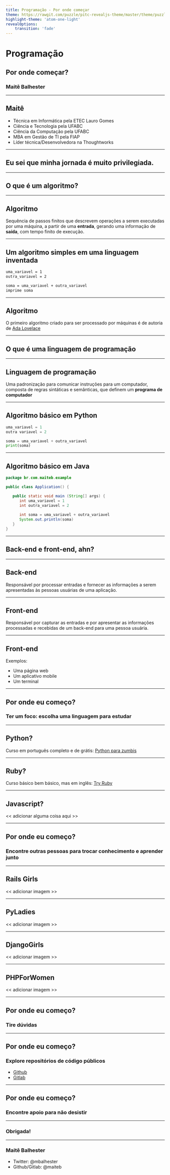 ```yaml
---
title: Programação - Por onde começar
theme: https://rawgit.com/puzzle/pitc-revealjs-theme/master/theme/puzzle.css
highlight-theme: 'atom-one-light'
revealOptions:
    transition: 'fade'
---
```


# Programação

## Por onde começar?



### Maitê Balhester

---

## Maitê

* Técnica em Informática pela ETEC Lauro Gomes
* Ciência e Tecnologia pela UFABC
* Ciência da Computação pela UFABC
* MBA em Gestão de TI pela FIAP
* Líder técnica/Desenvolvedora na Thoughtworks

----

## Eu sei que minha jornada é muito privilegiada.

---

## O que é um algoritmo?

----

## Algoritmo

Sequência de passos finitos que descrevem operações a serem executadas por uma máquina, a partir de uma **entrada**, gerando uma informação de **saída**, com tempo finito de execução.

----

## Um algoritmo simples em uma linguagem inventada

```bash
uma_variavel = 1
outra_variavel = 2

soma = uma_variavel + outra_variavel
imprime soma
```

----

## Algoritmo

O primeiro algoritmo criado para ser processado por máquinas é de autoria de [Ada Lovelace](https://canaltech.com.br/curiosidades/mulheres-historicas-ada-lovelace-a-primeira-programadora-de-todos-os-tempos-71395/)

---

## O que é uma linguagem de programação

----

## Linguagem de programação

Uma padronização para comunicar instruções para um computador, composta de regras sintáticas e semânticas, que definem um **programa de computador**

----

## Algoritmo básico em Python

```python
uma_variavel = 1
outra variavel = 2

soma = uma_variavel + outra_variavel
print(soma)

```

----

## Algoritmo básico em Java

```java
package br.com.maiteb.example

public class Application() {

   public static void main (String[] args) {
	  int uma_variavel = 1
	  int outra_variavel = 2
	
	  int soma = uma_variavel + outra_variavel
	  System.out.println(soma)
   }
}
```

---

## Back-end e front-end, ahn?

----

## Back-end

Responsável por processar entradas e fornecer as informações a serem apresentadas às pessoas usuárias de uma aplicação.

----

## Front-end

Responsável por capturar as entradas e por apresentar as informações processadas e recebidas de um back-end para uma pessoa usuária.

----

## Front-end

Exemplos:

- Uma página web
- Um aplicativo mobile
- Um terminal

---

## Por onde eu começo?

### Ter um foco: escolha uma linguagem para estudar

----

## Python?

Curso em português completo e de grátis: [Python para zumbis](https://www.pycursos.com/python-para-zumbis/)

----

## Ruby?

Curso básico bem básico, mas em inglês: [Try Ruby](http://tryruby.org)

----

## Javascript?

<< adicionar alguma coisa aqui >>

---

## Por onde eu começo?

### Encontre outras pessoas para trocar conhecimento e aprender junto

----

## Rails Girls

<< adicionar imagem >>

----

## PyLadies

<< adicionar imagem >>

----

## DjangoGirls

<< adicionar imagem >>

----

## PHPForWomen

<< adicionar imagem >>

---

## Por onde eu começo?

### Tire dúvidas

---

## Por onde eu começo?

### Explore repositórios de código públicos

* [Github](https://github.com/)
* [Gitlab](https://gitlab.com/)

---

## Por onde eu começo?

### Encontre apoio para não desistir

---

### Obrigada!

----

### Maitê Balhester

* Twitter: @mbalhester
* Github/Gitlab: @maiteb

